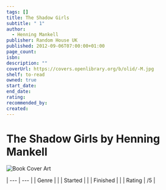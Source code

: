 ```yaml
---
tags: []
title: The Shadow Girls
subtitle: " 1"
author:
  - Henning Mankell
publisher: Random House UK
published: 2012-09-06T07:00:00+01:00
page_count: 
isbn: 
description: ""
coverUrl: https://covers.openlibrary.org/b/olid/-M.jpg
shelf: to-read
owned: true
start_date: 
end_date: 
rating: 
recommended_by: 
created: 
---
```


# The Shadow Girls by Henning Mankell

![Book Cover Art](https://covers.openlibrary.org/b/olid/-M.jpg)


| --- | --- |
| Genre |  |
| Started |  |
| Finished |  |
| Rating | /5 |

